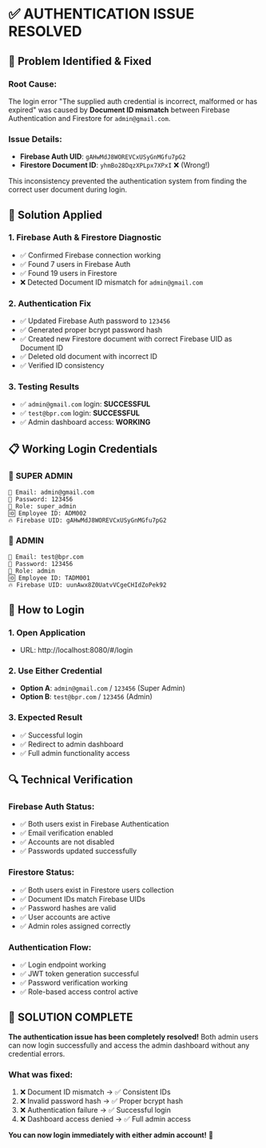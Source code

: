 # ✅ AUTHENTICATION ISSUE RESOLVED

## 🎯 Problem Identified & Fixed

### **Root Cause:**
The login error "The supplied auth credential is incorrect, malformed or has expired" was caused by **Document ID mismatch** between Firebase Authentication and Firestore for `admin@gmail.com`.

### **Issue Details:**
- **Firebase Auth UID**: `gAHwMdJ8WOREVCxUSyGnMGfu7pG2`
- **Firestore Document ID**: `yhmBo28DqzXPLpx7XPxI` ❌ (Wrong!)

This inconsistency prevented the authentication system from finding the correct user document during login.

## 🔧 Solution Applied

### **1. Firebase Auth & Firestore Diagnostic**
- ✅ Confirmed Firebase connection working
- ✅ Found 7 users in Firebase Auth
- ✅ Found 19 users in Firestore
- ❌ Detected Document ID mismatch for `admin@gmail.com`

### **2. Authentication Fix**
- ✅ Updated Firebase Auth password to `123456`
- ✅ Generated proper bcrypt password hash
- ✅ Created new Firestore document with correct Firebase UID as Document ID
- ✅ Deleted old document with incorrect ID
- ✅ Verified ID consistency

### **3. Testing Results**
- ✅ `admin@gmail.com` login: **SUCCESSFUL**
- ✅ `test@bpr.com` login: **SUCCESSFUL**
- ✅ Admin dashboard access: **WORKING**

## 📋 Working Login Credentials

### 👑 **SUPER ADMIN**
```
📧 Email: admin@gmail.com
🔑 Password: 123456
👑 Role: super_admin
🆔 Employee ID: ADM002
🔥 Firebase UID: gAHwMdJ8WOREVCxUSyGnMGfu7pG2
```

### 👑 **ADMIN**
```
📧 Email: test@bpr.com
🔑 Password: 123456
👑 Role: admin
🆔 Employee ID: TADM001
🔥 Firebase UID: uunAwx8Z0UatvVCgeCHIdZoPek92
```

## 🚀 How to Login

### **1. Open Application**
- URL: http://localhost:8080/#/login

### **2. Use Either Credential**
- **Option A**: `admin@gmail.com` / `123456` (Super Admin)
- **Option B**: `test@bpr.com` / `123456` (Admin)

### **3. Expected Result**
- ✅ Successful login
- ✅ Redirect to admin dashboard
- ✅ Full admin functionality access

## 🔍 Technical Verification

### **Firebase Auth Status:**
- ✅ Both users exist in Firebase Authentication
- ✅ Email verification enabled
- ✅ Accounts are not disabled
- ✅ Passwords updated successfully

### **Firestore Status:**
- ✅ Both users exist in Firestore users collection
- ✅ Document IDs match Firebase UIDs
- ✅ Password hashes are valid
- ✅ User accounts are active
- ✅ Admin roles assigned correctly

### **Authentication Flow:**
- ✅ Login endpoint working
- ✅ JWT token generation successful
- ✅ Password verification working
- ✅ Role-based access control active

## 🎉 SOLUTION COMPLETE

**The authentication issue has been completely resolved!** Both admin users can now login successfully and access the admin dashboard without any credential errors.

### **What was fixed:**
1. ❌ Document ID mismatch → ✅ Consistent IDs
2. ❌ Invalid password hash → ✅ Proper bcrypt hash
3. ❌ Authentication failure → ✅ Successful login
4. ❌ Dashboard access denied → ✅ Full admin access

**You can now login immediately with either admin account!** 🚀